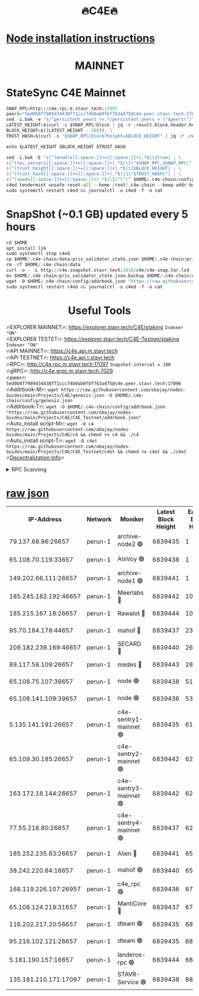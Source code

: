 <h1 align="center"> 🔥C4E🔥</h1>

[Node installation instructions](https://github.com/obajay/nodes-Guides/tree/main/Projects/C4E)
=

<h1 align="center"> MAINNET</h1>

# StateSync C4E Mainnet
```python
SNAP_RPC=http://c4e.rpc.m.stavr.tech:17097
peers="5ed0b8f7989d34438f71ccc74b0ab0fbf763a475@c4e.peer.stavr.tech:17096"
sed -i.bak -e "s/^persistent_peers *=.*/persistent_peers = \"$peers\"/" $HOME/.c4e-chain/config/config.toml
LATEST_HEIGHT=$(curl -s $SNAP_RPC/block | jq -r .result.block.header.height); \
BLOCK_HEIGHT=$((LATEST_HEIGHT - 100)); \
TRUST_HASH=$(curl -s "$SNAP_RPC/block?height=$BLOCK_HEIGHT" | jq -r .result.block_id.hash)

echo $LATEST_HEIGHT $BLOCK_HEIGHT $TRUST_HASH

sed -i.bak -E "s|^(enable[[:space:]]+=[[:space:]]+).*$|\1true| ; \
s|^(rpc_servers[[:space:]]+=[[:space:]]+).*$|\1\"$SNAP_RPC,$SNAP_RPC\"| ; \
s|^(trust_height[[:space:]]+=[[:space:]]+).*$|\1$BLOCK_HEIGHT| ; \
s|^(trust_hash[[:space:]]+=[[:space:]]+).*$|\1\"$TRUST_HASH\"| ; \
s|^(seeds[[:space:]]+=[[:space:]]+).*$|\1\"\"|" $HOME/.c4e-chain/config/config.toml
c4ed tendermint unsafe-reset-all --home /root/.c4e-chain --keep-addr-book
sudo systemctl restart c4ed && journalctl -u c4ed -f -o cat
```
# SnapShot (~0.1 GB) updated every 5 hours
```python
cd $HOME
apt install lz4
sudo systemctl stop c4ed
cp $HOME/.c4e-chain/data/priv_validator_state.json $HOME/.c4e-chain/priv_validator_state.json.backup
rm -rf $HOME/.c4e-chain/data
curl -o - -L http://c4e.snapshot.stavr.tech:1018/c4e/c4e-snap.tar.lz4 | lz4 -c -d - | tar -x -C $HOME/.c4e-chain --strip-components 2
mv $HOME/.c4e-chain/priv_validator_state.json.backup $HOME/.c4e-chain/data/priv_validator_state.json
wget -O $HOME/.c4e-chain/config/addrbook.json "https://raw.githubusercontent.com/obajay/nodes-Guides/main/Projects/C4E/addrbook.json"
sudo systemctl restart c4ed && journalctl -u c4ed -f -o cat
```
 <h1 align="center"> Useful Tools</h1>

🔥EXPLORER MAINNET🔥:  https://explorer.stavr.tech/C4E/staking            `Indexer "ON"` \
🔥EXPLORER TESTET🔥:   https://explorer.stavr.tech/C4E-Testnet/staking     `Indexer "ON"` \
🔥API MAINNET🔥:       https://c4e.api.m.stavr.tech \
🔥API TESTNET🔥:       https://c4e.api.t.stavr.tech \
🔥RPC🔥:               http://c4e.rpc.m.stavr.tech:17097                  `Snapshot-interval = 100` \
🔥gRPC🔥:              http://c4e.grpc.m.stavr.tech:7029 \
🔥peer🔥:              `5ed0b8f7989d34438f71ccc74b0ab0fbf763a475@c4e.peer.stavr.tech:17096` \
🔥Addrbook-M🔥:    ```wget https://raw.githubusercontent.com/obajay/nodes-Guides/main/Projects/C4E/genesis.json -O $HOME/.c4e-chain/config/genesis.json``` \
🔥Addrbook-T🔥:    ```wget -O $HOME/.c4e-chain/config/addrbook.json "https://raw.githubusercontent.com/obajay/nodes-Guides/main/Projects/C4E/C4E_Testnet/addrbook.json"``` \
🔥Auto_install script-M🔥: ```wget -O c4 https://raw.githubusercontent.com/obajay/nodes-Guides/main/Projects/C4E/c4 && chmod +x c4 && ./c4``` \
🔥Auto_install script-T🔥: ```wget -O c4et https://raw.githubusercontent.com/obajay/nodes-Guides/main/Projects/C4E/C4E_Testnet/c4et && chmod +x c4et && ./c4et``` \
🔥[Decentralization Info](https://github.com/obajay/StateSync-snapshots/tree/main/Projects/C4E/Decentralization)🔥




<details>
<summary>RPC Scanning</summary>

<h2 align="center"> We scan nodes in real time every 4 hours. And we provide the final result of RPC endpoints.
We cannot influence the operation of these nodes in any way. </h2>


```python
If Voting Power is higher than 0 --> then the Node is a validator of the network and may be subject to attack and be a potential threat to the chain.
```
```python
We marked such validators with a red symbol
```

</details>

[raw json](https://rpc-check.c4e.stavr.tech/c4e/rpc-c4e-result.json)
=



<table><tr><th>IP-Address</th><th>Network</th><th>Moniker</th><th>Latest Block Height</th><th>Earliest Block Height</th><th>Catching Up</th><th>Tx Index</th><th>Voting Power</th><th>Scan Time</th></tr><tr><td>79.137.68.96:26657</td><td>perun-1</td><td>archive-node2 🟢</td><td>6839435</td><td>1</td><td>False</td><td>on</td><td>0</td><td>2024-01-22T07:15:59.257822400UTC</td></tr><tr><td>65.108.70.119:33657</td><td>perun-1</td><td>AlxVoy 🟢</td><td>6839438</td><td>1</td><td>False</td><td>on</td><td>0</td><td>2024-01-22T07:16:15.812376199UTC</td></tr><tr><td>149.202.66.111:26657</td><td>perun-1</td><td>archive-node1 🟢</td><td>6839441</td><td>1</td><td>False</td><td>on</td><td>0</td><td>2024-01-22T07:16:31.907115675UTC</td></tr><tr><td>185.245.182.192:46657</td><td>perun-1</td><td>Meerlabs 🔴</td><td>6839442</td><td>1051501</td><td>False</td><td>on</td><td>527310</td><td>2024-01-22T07:16:39.270438397UTC</td></tr><tr><td>185.215.167.18:26657</td><td>perun-1</td><td>Rawalot 🔴</td><td>6839444</td><td>1090501</td><td>False</td><td>on</td><td>701423</td><td>2024-01-22T07:16:51.370493128UTC</td></tr><tr><td>95.70.184.178:44657</td><td>perun-1</td><td>mahof 🔴</td><td>6839437</td><td>2342001</td><td>False</td><td>off</td><td>1865533</td><td>2024-01-22T07:16:12.928516500UTC</td></tr><tr><td>209.182.239.169:46657</td><td>perun-1</td><td>SECARD 🔴</td><td>6839440</td><td>2616101</td><td>False</td><td>off</td><td>1136703</td><td>2024-01-22T07:16:27.097229554UTC</td></tr><tr><td>89.117.58.109:26657</td><td>perun-1</td><td>medes 🔴</td><td>6839443</td><td>2826001</td><td>False</td><td>off</td><td>1484927</td><td>2024-01-22T07:16:46.520713857UTC</td></tr><tr><td>65.108.75.107:39657</td><td>perun-1</td><td>node 🟢</td><td>6839438</td><td>5198801</td><td>False</td><td>on</td><td>0</td><td>2024-01-22T07:16:18.200380503UTC</td></tr><tr><td>65.108.141.109:39657</td><td>perun-1</td><td>node 🟢</td><td>6839436</td><td>5303301</td><td>False</td><td>on</td><td>0</td><td>2024-01-22T07:16:01.683515772UTC</td></tr><tr><td>5.135.141.191:26657</td><td>perun-1</td><td>c4e-sentry1-mainnet 🟢</td><td>6839435</td><td>6198001</td><td>False</td><td>on</td><td>0</td><td>2024-01-22T07:15:58.311629260UTC</td></tr><tr><td>65.109.30.185:26657</td><td>perun-1</td><td>c4e-sentry2-mainnet 🟢</td><td>6839442</td><td>6238301</td><td>False</td><td>on</td><td>0</td><td>2024-01-22T07:16:38.839347445UTC</td></tr><tr><td>163.172.18.144:26657</td><td>perun-1</td><td>c4e-sentry3-mainnet 🟢</td><td>6839442</td><td>6239001</td><td>False</td><td>on</td><td>0</td><td>2024-01-22T07:16:40.028515177UTC</td></tr><tr><td>77.55.216.80:26657</td><td>perun-1</td><td>c4e-sentry4-mainnet 🟢</td><td>6839437</td><td>6241001</td><td>False</td><td>on</td><td>0</td><td>2024-01-22T07:16:13.324690525UTC</td></tr><tr><td>185.252.235.83:26657</td><td>perun-1</td><td>Alien 🔴</td><td>6839441</td><td>6502501</td><td>False</td><td>on</td><td>1136703</td><td>2024-01-22T07:16:34.315573570UTC</td></tr><tr><td>38.242.220.64:16657</td><td>perun-1</td><td>mahof 🟢</td><td>6839440</td><td>6545801</td><td>False</td><td>off</td><td>0</td><td>2024-01-22T07:16:29.437376619UTC</td></tr><tr><td>168.119.226.107:26957</td><td>perun-1</td><td>c4e_rpc 🟢</td><td>6839436</td><td>6739436</td><td>False</td><td>on</td><td>0</td><td>2024-01-22T07:16:06.033161658UTC</td></tr><tr><td>65.108.124.219:31657</td><td>perun-1</td><td>MantiCore 🔴</td><td>6839437</td><td>6739437</td><td>False</td><td>off</td><td>193306</td><td>2024-01-22T07:16:12.510128511UTC</td></tr><tr><td>116.202.217.20:56657</td><td>perun-1</td><td>dteam 🟢</td><td>6839435</td><td>6800901</td><td>False</td><td>on</td><td>0</td><td>2024-01-22T07:15:58.536479411UTC</td></tr><tr><td>95.216.102.121:26657</td><td>perun-1</td><td>dteam 🟢</td><td>6839435</td><td>6828001</td><td>False</td><td>on</td><td>0</td><td>2024-01-22T07:15:58.886996855UTC</td></tr><tr><td>5.181.190.157:16657</td><td>perun-1</td><td>landeros-rpc 🟢</td><td>6839444</td><td>6836801</td><td>False</td><td>on</td><td>0</td><td>2024-01-22T07:16:50.987641890UTC</td></tr><tr><td>135.181.210.171:17097</td><td>perun-1</td><td>STAVR-Service 🟢</td><td>6839438</td><td>6839001</td><td>False</td><td>on</td><td>0</td><td>2024-01-22T07:16:18.555987217UTC</td></tr></table>
